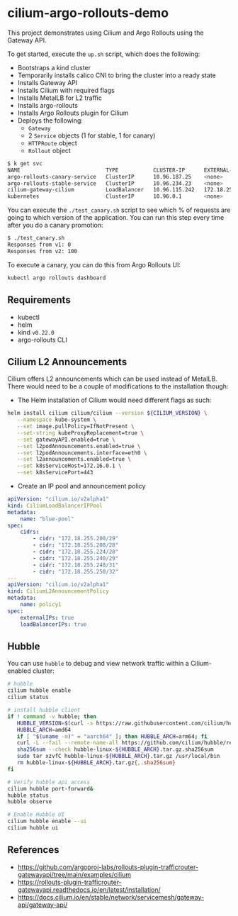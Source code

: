 # cilium-argo-rollouts-demo

This project demonstrates using Cilium and Argo Rollouts using the Gateway API.

To get started, execute the `up.sh` script, which does the following:

- Bootstraps a kind cluster
- Temporarily installs calico CNI to bring the cluster into a ready state
- Installs Gateway API
- Installs Cilium with required flags
- Installs MetalLB for L2 traffic
- Installs argo-rollouts
- Installs Argo Rollouts plugin for Cilium
- Deploys the following:
  - `Gateway`
  - 2 `Service` objects (1 for stable, 1 for canary)
  - `HTTPRoute` object
  - `Rollout` object

```sh
$ k get svc
NAME                           TYPE           CLUSTER-IP      EXTERNAL-IP      PORT(S)        AGE
argo-rollouts-canary-service   ClusterIP      10.96.187.25    <none>           80/TCP         67s
argo-rollouts-stable-service   ClusterIP      10.96.234.23    <none>           80/TCP         67s
cilium-gateway-cilium          LoadBalancer   10.96.115.242   172.18.255.200   80:30188/TCP   68s
kubernetes                     ClusterIP      10.96.0.1       <none>           443/TCP        6m43s
```

You can execute the `./test_canary.sh` script to see which % of requests are going to which version of the application. You can run this
step every time after you do a canary promotion:

```sh
$ ./test_canary.sh
Responses from v1: 0
Responses from v2: 100
```

To execute a canary, you can do this from Argo Rollouts UI:

```sh
kubectl argo rollouts dashboard
```

## Requirements

-   kubectl
-   helm
-   kind `v0.22.0`
-   argo-rollouts CLI

## Cilium L2 Announcements

Cilium offers L2 announcements which can be used instead of MetalLB. There would need to be a couple of modifications to the installation
though:

-   The Helm installation of Cilium would need different flags as such:

```sh
helm install cilium cilium/cilium --version ${CILIUM_VERSION} \
   --namespace kube-system \
   --set image.pullPolicy=IfNotPresent \
   --set-string kubeProxyReplacement=true \
   --set gatewayAPI.enabled=true \
   --set l2podAnnouncements.enabled=true \
   --set l2podAnnouncements.interface=eth0 \
   --set l2announcements.enabled=true \
   --set k8sServiceHost=172.16.0.1 \
   --set k8sServicePort=443
```

-   Create an IP pool and announcement policy

```yml
apiVersion: "cilium.io/v2alpha1"
kind: CiliumLoadBalancerIPPool
metadata:
    name: "blue-pool"
spec:
    cidrs:
        - cidr: "172.18.255.200/29"
        - cidr: "172.18.255.208/28"
        - cidr: "172.18.255.224/28"
        - cidr: "172.18.255.240/29"
        - cidr: "172.18.255.248/31"
        - cidr: "172.18.255.250/32"
---
apiVersion: "cilium.io/v2alpha1"
kind: CiliumL2AnnouncementPolicy
metadata:
    name: policy1
spec:
    externalIPs: true
    loadBalancerIPs: true
```

## Hubble

You can use `hubble` to debug and view network traffic within a Cilium-enabled cluster:

```sh
# hubble
cilium hubble enable
cilium status

# install hubble client
if ! command -v hubble; then
   HUBBLE_VERSION=$(curl -s https://raw.githubusercontent.com/cilium/hubble/master/stable.txt)
   HUBBLE_ARCH=amd64
   if [ "$(uname -m)" = "aarch64" ]; then HUBBLE_ARCH=arm64; fi
   curl -L --fail --remote-name-all https://github.com/cilium/hubble/releases/download/$HUBBLE_VERSION/hubble-linux-${HUBBLE_ARCH}.tar.gz{,.sha256sum}
   sha256sum --check hubble-linux-${HUBBLE_ARCH}.tar.gz.sha256sum
   sudo tar xzvfC hubble-linux-${HUBBLE_ARCH}.tar.gz /usr/local/bin
   rm hubble-linux-${HUBBLE_ARCH}.tar.gz{,.sha256sum}
fi

# Verify hubble api access
cilium hubble port-forward&
hubble status
hubble observe

# Enable Hubble UI
cilium hubble enable --ui
cilium hubble ui

```

## References

-   https://github.com/argoproj-labs/rollouts-plugin-trafficrouter-gatewayapi/tree/main/examples/cilium
-   https://rollouts-plugin-trafficrouter-gatewayapi.readthedocs.io/en/latest/installation/
-   https://docs.cilium.io/en/stable/network/servicemesh/gateway-api/gateway-api/
